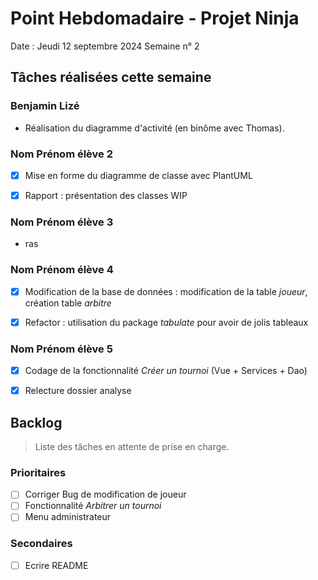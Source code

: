 # Point Hebdomadaire - Projet Ninja

Date : Jeudi 12 septembre 2024
Semaine n° 2

## Tâches réalisées cette semaine

### Benjamin Lizé

- Réalisation du diagramme d'activité (en binôme avec Thomas).

### Nom Prénom élève 2

- [x] Mise en forme du diagramme de classe avec PlantUML
- [x] Rapport : présentation des classes WIP


### Nom Prénom élève 3

- ras

### Nom Prénom élève 4

- [x] Modification de la base de données : modification de la table *joueur*, création table *arbitre*
- [x] Refactor : utilisation du package *tabulate* pour avoir de jolis tableaux


### Nom Prénom élève 5

- [x] Codage de la fonctionnalité *Créer un tournoi* (Vue + Services + Dao)
- [x] Relecture dossier analyse


## Backlog

> Liste des tâches en attente de prise en charge.

### Prioritaires

- [ ] Corriger Bug de modification de joueur
- [ ] Fonctionnalité *Arbitrer un tournoi*
- [ ] Menu administrateur

### Secondaires

- [ ] Ecrire README